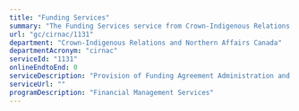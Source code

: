 ```yaml
---
title: "Funding Services"
summary: "The Funding Services service from Crown-Indigenous Relations and Northern Affairs Canada is not available end-to-end online, according to the GC Service Inventory."
url: "gc/cirnac/1131"
department: "Crown-Indigenous Relations and Northern Affairs Canada"
departmentAcronym: "cirnac"
serviceId: "1131"
onlineEndtoEnd: 0
serviceDescription: "Provision of Funding Agreement Administration and Management."
serviceUrl: ""
programDescription: "Financial Management Services"
---
```


